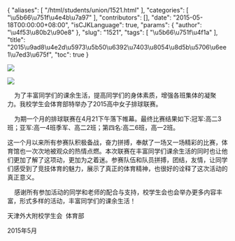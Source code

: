 {
    "aliases": [
        "/html/students/union/1521.html"
    ],
    "categories": [
        "\u5b66\u751f\u4e4b\u7a97"
    ],
    "contributors": [],
    "date": "2015-05-18T00:00:00+08:00",
    "isCJKLanguage": true,
    "params": {
        "author": "\u4f53\u80b2\u90e8"
    },
    "slug": "1521",
    "tags": [
        "\u5b66\u751f\u4f1a"
    ],
    "title": "2015\u9ad8\u4e2d\u5973\u5b50\u6392\u7403\u8054\u8d5b\u5706\u6ee1\u7ed3\u675f",
    "toc": true
}

![](https://cdn.tfls.online/mirror/full/dcfa917e50c81d50a9e496387ef2a69a4f39a723.jpg)




  






![](http://www.tfls.cn/images/150518/6-15051Q0104XO.jpg)




  





  





    为了丰富同学们的课余生活，提高同学们的身体素质，增强各班集体的凝聚力。我校学生会体育部特举办了2015高中女子排球联赛。




    为期一个月的排球联赛在4月21下午落下帷幕。最终比赛结果如下:冠军:高二3班；亚军:高一4班季军、高二2班；第四名:高二6班，高一2班。




这一个月以来所有参赛队积极备战，奋力拼搏，奉献了一场又一场精彩的比赛，体育馆也一次次地被观众的热情点燃。本次联赛在丰富同学们课余生活的同时也让他们更加了解了这项动，更加为之着迷。参赛队伍和队员拼搏，团结，友情，让同学们感受到了竞技体育的魅力，展示了真正的体育精神，也很好的诠释了这次活动的真正意义。  

     感谢所有参加活动的同学和老师的配合与支持，校学生会也会举办更多内容丰富，形式多样的活动，丰富同学们的课余生活！



















天津外大附校学生会  体育部




2015年5月


